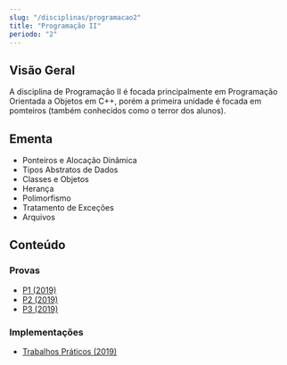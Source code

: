 ```yaml
---
slug: "/disciplinas/programacao2"
title: "Programação II"
periodo: "2"
---
```


## Visão Geral

A disciplina de Programação II é focada principalmente em Programação Orientada a Objetos em C++, porém a primeira unidade é focada em pomteiros (também conhecidos como o terror dos alunos).

## Ementa

- Ponteiros e Alocação Dinâmica
- Tipos Abstratos de Dados
- Classes e Objetos
- Herança
- Polimorfismo
- Tratamento de Exceções
- Arquivos

## Conteúdo

### Provas

- [P1 (2019)](https://photos.app.goo.gl/YqQdvJ3ajQ7rNcsC6)
- [P2 (2019)](https://photos.app.goo.gl/XNzjb8Zjip9jbLtJ9)
- [P3 (2019)](https://photos.app.goo.gl/zNoU2kULApF7vBL57)

### Implementações

- [Trabalhos Práticos (2019)](https://github.com/lucasjoviniano/UFV/tree/main/INF112)